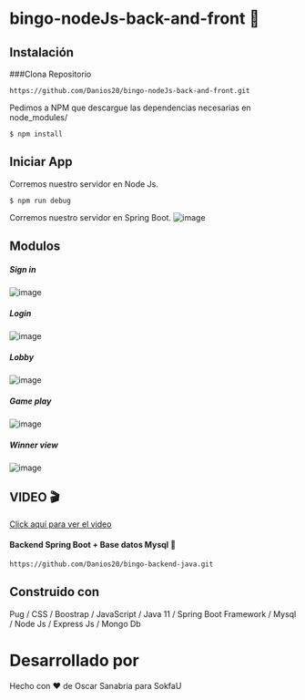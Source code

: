 # bingo-nodeJs-back-and-front :game_die:
## Instalación
###Clona
Repositorio
```
https://github.com/Danios20/bingo-nodeJs-back-and-front.git
```
Pedimos a NPM que descargue las dependencias necesarias en node_modules/
```
$ npm install
```
## Iniciar App
Corremos nuestro servidor en Node Js.
```
$ npm run debug
```
Corremos nuestro servidor en Spring Boot.
![image](https://user-images.githubusercontent.com/65303390/195887117-9ccd055c-9286-4ce8-bbeb-953e3f239e62.png)
## Modulos
##### Sign in
![image](https://user-images.githubusercontent.com/65303390/195920793-5120fedb-53e2-45ea-bcc3-13aeb8c30561.png)
##### Login
![image](https://user-images.githubusercontent.com/65303390/195920982-1cab25e9-eec4-4b4d-9fda-d5ab6de37e00.png)
##### Lobby
![image](https://user-images.githubusercontent.com/65303390/195921190-2c80744e-a6c9-415c-b0b3-c7e150f6ea34.png)

##### Game play
![image](https://user-images.githubusercontent.com/65303390/195922023-7fbf7ba6-6c64-4df0-ab11-15671f52233a.png)
##### Winner view
![image](https://user-images.githubusercontent.com/65303390/195922343-5a75cf8c-402f-4bd7-8d92-98a1fcf2bd15.png)

## VIDEO :clapper:
[Click aquí para ver el video](https://youtu.be/u3NOheoVhFY "CLICK AQUÍ PARA VER EL VIDEO")

#### Backend Spring Boot + Base datos Mysql :floppy_disk:
```
https://github.com/Danios20/bingo-backend-java.git
```

## Construido con
Pug / CSS / Boostrap / JavaScript / Java 11 / Spring Boot Framework / Mysql / Node Js / Express Js / Mongo Db

# Desarrollado por
Hecho con :heart: de Oscar Sanabria para SokfaU

